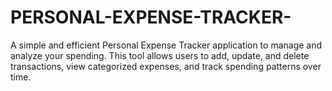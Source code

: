 # PERSONAL-EXPENSE-TRACKER-
A simple and efficient Personal Expense Tracker application to manage and analyze your spending. This tool allows users to add, update, and delete transactions, view categorized expenses, and track spending patterns over time.
